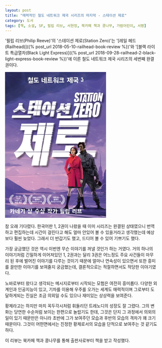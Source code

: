 ```yaml
---
layout: post
title: "매력적인 철도 네트워크 제국 시리즈의 마지막 - 스테이션 제로"
category: 도서
tags: [책, 소설, SF, 필립 리브, 서현정, 북카페 책과 콩나무, 가람어린이, 서평]
---
```


'필립 리브(Philip Reeve)'의
'스테이션 제로(Station Zero)'는
'[레일 헤드(Railhead)]({% post_url 2018-05-10-railhead-book-review %})'와
'[블랙 라이트 특급열차(Black Light Express)]({% post_url 2018-09-28-railhead-2-black-light-express-book-review %})'에 이른
철도 네트워크 제국 시리즈의 세번째 완결권이다.

![표지](/images/railhead-3-station-zero-book-h480.jpg)

참 오래 기다렸다.
한국어판 1, 2권이 나왔을 때 이미 시리즈는 완결된 상태였으니
번역하고 편집하는데 시간이 걸린다고 해도 얼마 안있어 볼 수 있을거라고 생각했는데 예상보다 훨씬 늦었다.
그래서 더 반갑기도 했고, 드디어 볼 수 있어 기쁘기도 했다.

가장 궁금했던 것은 역시 이번엔 무슨 이야기를 꺼낼 것인가 하는 거였다.
거의 하나의 이야기처럼 긴밀하게 이어져있던 1, 2권과는 달리
3권은 어느정도 주요 사건들이 마무리 된 후에 벌어진 이야기를 다루는 것이기 때문에
얼마나 연속성이 있으면서 또한 흥미를 끌만한 이야기를 보여줄지 궁금했는데,
결론적으로는 적절하면서도 적당한 이야기였다.

노바로부터 왔다고 생각되는 메시지로부터 시작되는 모험은 여전히 흥미롭다.
다양한 외계인과 인공지능이 있고, 기차를 이용해 우주를 오가는 세계도 매력적이며
그로부터 도달하게되는 진실은 조금 의외일 수도 있으나 재미있는 상상력을 보여준다.

황제라고는 하지만 마치 꼭두각시처럼 휘둘리던 트레노디의 성장도 잘 그렸다.
그의 변화는 당연한 수순처럼 보이는 한편으로 놀랍기도 한데,
그것은 단지 그 과정에서 의외의 일이 있기 때문만은 아니라
초반에 그가 보여주던 모습과 후반의 모습의 격차가 꽤 크기 때문이다.
그것이 어떤면에서는 진정한 황제로서의 모습을 단적으로 보여주는 것 같기도 하다.



<div class="im im-info">
이 리뷰는 북카페 책과 콩나무를 통해 출판사로부터 책을 받고 작성했다.
</div>
